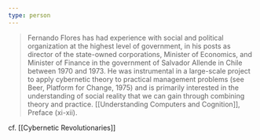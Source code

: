 ```yaml
---
type: person
---
```

> Fernando Flores has had experience with social and political organization at the highest level of government, in his posts as director of the state-owned corporations, Minister of Economics, and Minister of Finance in the government of Salvador Allende in Chile between 1970 and 1973. He was instrumental in a large-scale project to apply cybernetic theory to practical management problems (see Beer, Platform for Change, 1975) and is primarily interested in the understanding of social reality that we can gain through combining theory and practice.
> 	[[Understanding Computers and Cognition]], Preface (xi-xii).

cf. [[Cybernetic Revolutionaries]]

